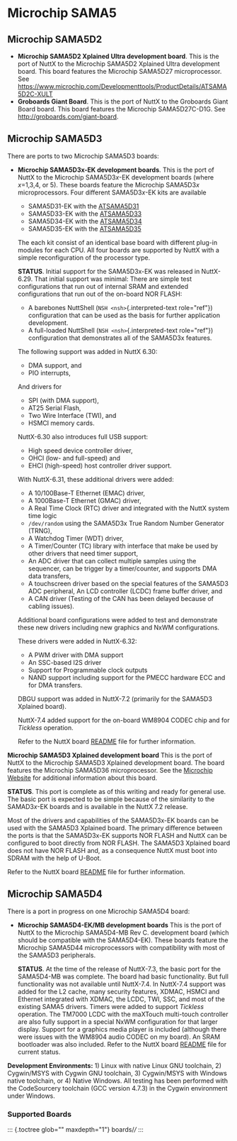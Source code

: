 Microchip SAMA5
===============

Microchip SAMA5D2
-----------------

-   **Microchip SAMA5D2 Xplained Ultra development board**. This is the
    port of NuttX to the Microchip SAMA5D2 Xplained Ultra development
    board. This board features the Microchip SAMA5D27 microprocessor.
    See
    <https://www.microchip.com/Developmenttools/ProductDetails/ATSAMA5D2C-XULT>
-   **Groboards Giant Board**. This is the port of NuttX to the
    Groboards Giant Board board. This board features the Microchip
    SAMA5D27C-D1G. See <http://groboards.com/giant-board>.

Microchip SAMA5D3
-----------------

There are ports to two Microchip SAMA5D3 boards:

-   **Microchip SAMA5D3x-EK development boards**. This is the port of
    NuttX to the Microchip SAMA5D3*x*-EK development boards (where
    *x*=1,3,4, or 5). These boards feature the Microchip SAMA5D3*x*
    microprocessors. Four different SAMA5D3*x*-EK kits are available

    -   SAMA5D31-EK with the
        [ATSAMA5D31](http://www.atmel.com/devices/sama5d31.aspx)
    -   SAMA5D33-EK with the
        [ATSAMA5D33](http://www.atmel.com/devices/sama5d33.aspx)
    -   SAMA5D34-EK with the
        [ATSAMA5D34](http://www.atmel.com/devices/sama5d34.aspx)
    -   SAMA5D35-EK with the
        [ATSAMA5D35](http://www.atmel.com/devices/sama5d35.aspx)

    The each kit consist of an identical base board with different
    plug-in modules for each CPU. All four boards are supported by NuttX
    with a simple reconfiguration of the processor type.

    **STATUS**. Initial support for the SAMA5D3x-EK was released in
    NuttX-6.29. That initial support was minimal: There are simple test
    configurations that run out of internal SRAM and extended
    configurations that run out of the on-board NOR FLASH:

    -   A barebones NuttShell (`NSH <nsh>`{.interpreted-text
        role="ref"}) configuration that can be used as the basis for
        further application development.
    -   A full-loaded NuttShell (`NSH <nsh>`{.interpreted-text
        role="ref"}) configuration that demonstrates all of the SAMA5D3x
        features.

    The following support was added in NuttX 6.30:

    -   DMA support, and
    -   PIO interrupts,

    And drivers for

    -   SPI (with DMA support),
    -   AT25 Serial Flash,
    -   Two Wire Interface (TWI), and
    -   HSMCI memory cards.

    NuttX-6.30 also introduces full USB support:

    -   High speed device controller driver,
    -   OHCI (low- and full-speed) and
    -   EHCI (high-speed) host controller driver support.

    With NuttX-6.31, these additional drivers were added:

    -   A 10/100Base-T Ethernet (EMAC) driver,
    -   A 1000Base-T Ethernet (GMAC) driver,
    -   A Real Time Clock (RTC) driver and integrated with the NuttX
        system time logic
    -   `/dev/random` using the SAMA5D3x True Random Number Generator
        (TRNG),
    -   A Watchdog Timer (WDT) driver,
    -   A Timer/Counter (TC) library with interface that make be used by
        other drivers that need timer support,
    -   An ADC driver that can collect multiple samples using the
        sequencer, can be trigger by a timer/counter, and supports DMA
        data transfers,
    -   A touchscreen driver based on the special features of the
        SAMA5D3 ADC peripheral, An LCD controller (LCDC) frame buffer
        driver, and
    -   A CAN driver (Testing of the CAN has been delayed because of
        cabling issues).

    Additional board configurations were added to test and demonstrate
    these new drivers including new graphics and NxWM configurations.

    These drivers were added in NuttX-6.32:

    -   A PWM driver with DMA support
    -   An SSC-based I2S driver
    -   Support for Programmable clock outputs
    -   NAND support including support for the PMECC hardware ECC and
        for DMA transfers.

    DBGU support was added in NuttX-7.2 (primarily for the SAMA5D3
    Xplained board).

    NuttX-7.4 added support for the on-board WM8904 CODEC chip and for
    *Tickless* operation.

    Refer to the NuttX board
    [README](https://github.com/apache/nuttx/blob/master/Documentation/platforms/arm/sama5/boards/sama5d3x-ek/README.txt)
    file for further information.

**Microchip SAMA5D3 Xplained development board** This is the port of
NuttX to the Microchip SAMA5D3 Xplained development board. The board
features the Microchip SAMA5D36 microprocessor. See the [Microchip
Website](http://www.atmel.com/devices/sama5d36.aspx) for additional
information about this board.

**STATUS**. This port is complete as of this writing and ready for
general use. The basic port is expected to be simple because of the
similarity to the SAMAD3*x*-EK boards and is available in the NuttX 7.2
release.

Most of the drivers and capabilities of the SAMA5D3x-EK boards can be
used with the SAMA5D3 Xplained board. The primary difference between the
ports is that the SAMA5D3x-EK supports NOR FLASH and NuttX can be
configured to boot directly from NOR FLASH. The SAMA5D3 Xplained board
does not have NOR FLASH and, as a consequence NuttX must boot into SDRAM
with the help of U-Boot.

Refer to the NuttX board
[README](https://github.com/apache/nuttx/blob/master/Documentation/platforms/arm/sama5/boards/sama5d3-xplained/README.txt)
file for further information.

Microchip SAMA5D4
-----------------

There is a port in progress on one Microchip SAMA5D4 board:

-   **Microchip SAMA5D4-EK/MB development boards** This is the port of
    NuttX to the Microchip SAMA5D4-MB Rev C. development board (which
    should be compatible with the SAMA5D4-EK). These boards feature the
    Microchip SAMA5D44 microprocessors with compatibility with most of
    the SAMA5D3 peripherals.

    **STATUS**. At the time of the release of NuttX-7.3, the basic port
    for the SAMA5D4-MB was complete. The board had basic functionality.
    But full functionality was not available until NuttX-7.4. In
    NuttX-7.4 support was added for the L2 cache, many security
    features, XDMAC, HSMCI and Ethernet integrated with XDMAC, the LCDC,
    TWI, SSC, and most of the existing SAMA5 drivers. Timers were added
    to support *Tickless* operation. The TM7000 LCDC with the maXTouch
    multi-touch controller are also fully support in a special NxWM
    configuration for that larger display. Support for a graphics media
    player is included (although there were issues with the WM8904 audio
    CODEC on my board). An SRAM bootloader was also included. Refer to
    the NuttX board
    [README](https://github.com/apache/nuttx/blob/master/Documentation/platforms/arm/sama5/boards/sama5d4-ek/README.txt)
    file for current status.

**Development Environments:** 1) Linux with native Linux GNU toolchain,
2) Cygwin/MSYS with Cygwin GNU toolchain, 3) Cygwin/MSYS with Windows
native toolchain, or 4) Native Windows. All testing has been performed
with the CodeSourcery toolchain (GCC version 4.7.3) in the Cygwin
environment under Windows.

### Supported Boards

::: {.toctree glob="" maxdepth="1"}
boards/*/*
:::
